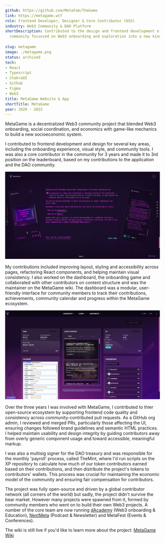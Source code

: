 ```yaml
---
github: https://github.com/MetaFam/TheGame
link: https://metagame.wtf
role: Frontend Developer, Designer & Core Contributor (OSS)
industry: Web3 Community & DAO Platform
shortDescription: Contributed to the design and frontend development of MetaGame (MetaOS), a gamified Web3
  community focussed on Web3 onboarding and exploration into a new kind of socioeconimic system.

slug: metagame
image: ./metagame.png
status: archived
tech:
- React
- Typescript
- ChakraUI
- Github
- Figma
- Web3
title: MetaGame Website & App
shortTitle: MetaGame
year: 2020 - 2023
---
```


MetaGame is a decentralized Web3 community project that blended Web3 onboarding, social coordination, and economics with game-like mechanics to build a new socioeconomic system.

I contributed to frontend development and design for several key areas, including the onboarding experience, visual style, and community tools. I was also a core contributor in the community for 3 years and made it to 3rd position on the leaderboard, based on my contributions to the application and the DAO community.

![MetaGame Onboarding Game](./metagame-onboarding-montage.png)

My contributions included improving layout, styling and accessibility across pages, refactoring React components, and helping maintain visual consistency. I also worked on the dashboard, the onboarding game and collaborated with other contributors on content structure and was the maintainer on the MetaGame wiki. The dashboard was a modular, user-friendly interface for community members to track their contributions, achievements, community calendar and progress within the MetaGame ecosystem.

![MetaGame](./metagame-dashboard.png)

Over the three years I was involved with MetaGame, I contributed to thier open-source ecosystem by supporting frontend code quality and consistency across community-contributed pull requests. As a GitHub org admin, I reviewed and merged PRs, particularly those affecting the UI, ensuring changes followed brand guidelines and semantic HTML practices. I helped maintain usability and design integrity by guiding contributors away from overly generic component usage and toward accessible, meaningful markup.

I was also a multisig signer for the DAO treasury and was responsible for the monthly 'payroll' process, called TheMint, where I'd run scripts on the XP repository to calculate how much of our token contributors earned based on their contributions, and then distribute the project's tokens to contributors' wallets. This process was crucial for maintaining the economic model of the community and ensuring fair compensation for contributors.

The project was fully open-source and driven by a global contributor network (all corners of the world) but sadly, the project didn't survive the bear market. However many projects were spawned from it, formed by community members who went on to build their own Web3 projects. A number of the core team are now running [dAcademy](https://dacade.my) (Web3 onboarding & Education), [NextMeta](https://metagame.substack.com/) (Podcast & Newsletter) and MetaFest (Events & Conferences).

The wiki is still live if you'd like to learn more about the project: [MetaGame Wiki](https://wiki.metagame.wtf/)
